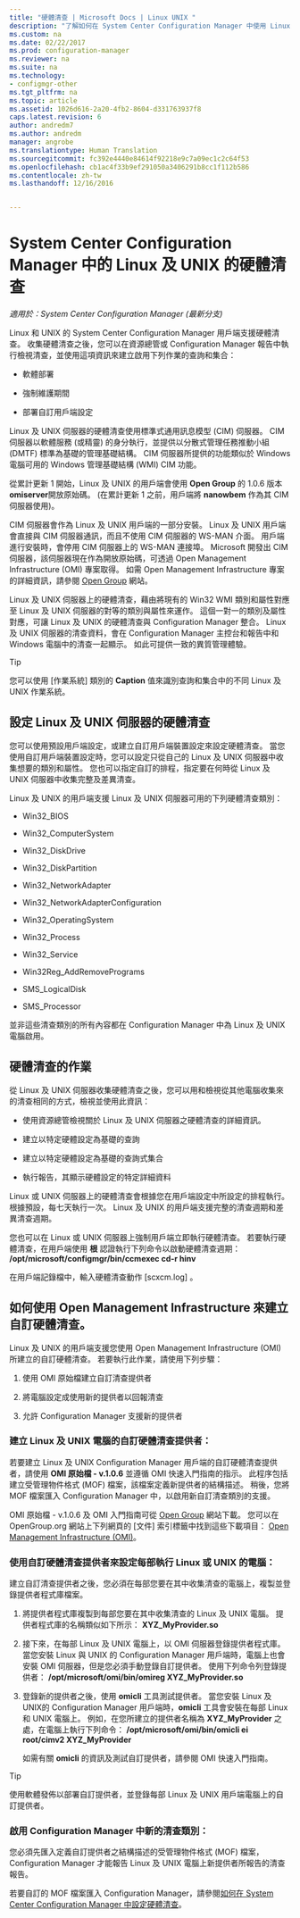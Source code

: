 ```yaml
---
title: "硬體清查 | Microsoft Docs | Linux UNIX "
description: "了解如何在 System Center Configuration Manager 中使用 Linux 及 UNIX 的硬體清查。"
ms.custom: na
ms.date: 02/22/2017
ms.prod: configuration-manager
ms.reviewer: na
ms.suite: na
ms.technology:
- configmgr-other
ms.tgt_pltfrm: na
ms.topic: article
ms.assetid: 1026d616-2a20-4fb2-8604-d331763937f8
caps.latest.revision: 6
author: andredm7
ms.author: andredm
manager: angrobe
ms.translationtype: Human Translation
ms.sourcegitcommit: fc392e4440e84614f92218e9c7a09ec1c2c64f53
ms.openlocfilehash: cb1ac4f33b9ef291050a3406291b8cc1f112b586
ms.contentlocale: zh-tw
ms.lasthandoff: 12/16/2016


---
```

# <a name="hardware-inventory-for-linux-and-unix-in-system-center-configuration-manager"></a>System Center Configuration Manager 中的 Linux 及 UNIX 的硬體清查

*適用於：System Center Configuration Manager (最新分支)*

Linux 和 UNIX 的 System Center Configuration Manager 用戶端支援硬體清查。 收集硬體清查之後，您可以在資源總管或 Configuration Manager 報告中執行檢視清查，並使用這項資訊來建立啟用下列作業的查詢和集合：  

-   軟體部署  

-   強制維護期間  

-   部署自訂用戶端設定  

 Linux 及 UNIX 伺服器的硬體清查使用標準式通用訊息模型 (CIM) 伺服器。 CIM 伺服器以軟體服務 (或精靈) 的身分執行，並提供以分散式管理任務推動小組 (DMTF) 標準為基礎的管理基礎結構。 CIM 伺服器所提供的功能類似於 Windows 電腦可用的 Windows 管理基礎結構 (WMI) CIM 功能。  

 從累計更新 1 開始，Linux 及 UNIX 的用戶端會使用 **Open Group** 的 1.0.6 版本 **omiserver**開放原始碼。 (在累計更新 1 之前，用戶端將 **nanowbem** 作為其 CIM 伺服器使用)。  

 CIM 伺服器會作為 Linux 及 UNIX 用戶端的一部分安裝。 Linux 及 UNIX 用戶端會直接與 CIM 伺服器通訊，而且不使用 CIM 伺服器的 WS-MAN 介面。 用戶端進行安裝時，會停用 CIM 伺服器上的 WS-MAN 連接埠。 Microsoft 開發出 CIM 伺服器，該伺服器現在作為開放原始碼，可透過 Open Management Infrastructure (OMI) 專案取得。 如需 Open Management Infrastructure 專案的詳細資訊，請參閱 [Open Group](http://go.microsoft.com/fwlink/p/?LinkId=262317) 網站。  

 Linux 及 UNIX 伺服器上的硬體清查，藉由將現有的 Win32 WMI 類別和屬性對應至 Linux 及 UNIX 伺服器的對等的類別與屬性來運作。 這個一對一的類別及屬性對應，可讓 Linux 及 UNIX 的硬體清查與 Configuration Manager 整合。 Linux 及 UNIX 伺服器的清查資料，會在 Configuration Manager 主控台和報告中和 Windows 電腦中的清查一起顯示。 如此可提供一致的異質管理體驗。  

> [!TIP]  
>  您可以使用 [作業系統]  類別的 **Caption** 值來識別查詢和集合中的不同 Linux 及 UNIX 作業系統。  

##  <a name="BKMK_ConfigHardwareforLnU"></a> 設定 Linux 及 UNIX 伺服器的硬體清查  
 您可以使用預設用戶端設定，或建立自訂用戶端裝置設定來設定硬體清查。 當您使用自訂用戶端裝置設定時，您可以設定只從自己的 Linux 及 UNIX 伺服器中收集想要的類別和屬性。 您也可以指定自訂的排程，指定要在何時從 Linux 及 UNIX 伺服器中收集完整及差異清查。  

 Linux 及 UNIX 的用戶端支援 Linux 及 UNIX 伺服器可用的下列硬體清查類別：  

-   Win32_BIOS  

-   Win32_ComputerSystem  

-   Win32_DiskDrive  

-   Win32_DiskPartition  

-   Win32_NetworkAdapter  

-   Win32_NetworkAdapterConfiguration  

-   Win32_OperatingSystem  

-   Win32_Process  

-   Win32_Service  

-   Win32Reg_AddRemovePrograms  

-   SMS_LogicalDisk  

-   SMS_Processor  

 並非這些清查類別的所有內容都在 Configuration Manager 中為 Linux 及 UNIX 電腦啟用。  

##  <a name="BKMK_OperationsforHardwareforLnU"></a> 硬體清查的作業  
 從 Linux 及 UNIX 伺服器收集硬體清查之後，您可以用和檢視從其他電腦收集來的清查相同的方式，檢視並使用此資訊：  

-   使用資源總管檢視關於 Linux 及 UNIX 伺服器之硬體清查的詳細資訊。  

-   建立以特定硬體設定為基礎的查詢  

-   建立以特定硬體設定為基礎的查詢式集合  

-   執行報告，其顯示硬體設定的特定詳細資料  

 Linux 或 UNIX 伺服器上的硬體清查會根據您在用戶端設定中所設定的排程執行。 根據預設，每七天執行一次。 Linux 及 UNIX 的用戶端支援完整的清查週期和差異清查週期。  

 您也可以在 Linux 或 UNIX 伺服器上強制用戶端立即執行硬體清查。 若要執行硬體清查，在用戶端使用 **根** 認證執行下列命令以啟動硬體清查週期： **/opt/microsoft/configmgr/bin/ccmexec cd-r hinv**  

 在用戶端記錄檔中，輸入硬體清查動作 [scxcm.log] 。  

##  <a name="BKMK_CustomHINVforLinux"></a> 如何使用 Open Management Infrastructure 來建立自訂硬體清查。  
 Linux 及 UNIX 的用戶端支援您使用 Open Management Infrastructure (OMI) 所建立的自訂硬體清查。 若要執行此作業，請使用下列步驟：  

1.  使用 OMI 原始檔建立自訂清查提供者  

2.  將電腦設定成使用新的提供者以回報清查  

3.  允許 Configuration Manager 支援新的提供者  

###  <a name="BKMK_LinuxProvider"></a> 建立 Linux 及 UNIX 電腦的自訂硬體清查提供者：  
 若要建立 Linux 及 UNIX Configuration Manager 用戶端的自訂硬體清查提供者，請使用 **OMI 原始檔 - v.1.0.6** 並遵循 OMI 快速入門指南的指示。 此程序包括建立受管理物件格式 (MOF) 檔案，該檔案定義新提供者的結構描述。 稍後，您將 MOF 檔案匯入 Configuration Manager 中，以啟用新自訂清查類別的支援。  

 OMI 原始檔 - v.1.0.6 及 OMI 入門指南可從 [Open Group](http://go.microsoft.com/fwlink/p/?LinkId=262317) 網站下載。 您可以在 OpenGroup.org 網站上下列網頁的 [文件]  索引標籤中找到這些下載項目： [Open Management Infrastructure (OMI)](http://go.microsoft.com/fwlink/p/?LinkId=286805)。  

###  <a name="BKMK_AddProvidertoLinux"></a> 使用自訂硬體清查提供者來設定每部執行 Linux 或 UNIX 的電腦：  
 建立自訂清查提供者之後，您必須在每部您要在其中收集清查的電腦上，複製並登錄提供者程式庫檔案。  

1.  將提供者程式庫複製到每部您要在其中收集清查的 Linux 及 UNIX 電腦。 提供者程式庫的名稱類似如下所示： **XYZ_MyProvider.so**  

2.  接下來，在每部 Linux 及 UNIX 電腦上，以 OMI 伺服器登錄提供者程式庫。 當您安裝 Linux 與 UNIX 的 Configuration Manager 用戶端時，電腦上也會安裝 OMI 伺服器，但是您必須手動登錄自訂提供者。 使用下列命令列登錄提供者： **/opt/microsoft/omi/bin/omireg XYZ_MyProvider.so**  

3.  登錄新的提供者之後，使用 **omicli** 工具測試提供者。 當您安裝 Linux 及 UNIX的 Configuration Manager 用戶端時，**omicli** 工具會安裝在每部 Linux 和 UNIX 電腦上。 例如，在您所建立的提供者名稱為 **XYZ_MyProvider** 之處，在電腦上執行下列命令： **/opt/microsoft/omi/bin/omicli ei root/cimv2 XYZ_MyProvider**  

     如需有關 **omicli** 的資訊及測試自訂提供者，請參閱 OMI 快速入門指南。  

> [!TIP]  
>  使用軟體發佈以部署自訂提供者，並登錄每部 Linux 及 UNIX 用戶端電腦上的自訂提供者。  

###  <a name="BKMK_AddLinuxProvidertoCM"></a> 啟用 Configuration Manager 中新的清查類別：  
 您必須先匯入定義自訂提供者之結構描述的受管理物件格式 (MOF) 檔案，Configuration Manager 才能報告 Linux 及 UNIX 電腦上新提供者所報告的清查報告。  

 若要自訂的 MOF 檔案匯入 Configuration Manager，請參閱[如何在 System Center Configuration Manager 中設定硬體清查](../../../../core/clients/manage/inventory/configure-hardware-inventory.md)。  

